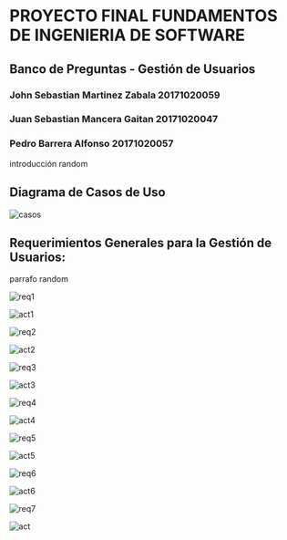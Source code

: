 # PROYECTO FINAL FUNDAMENTOS DE INGENIERIA DE SOFTWARE
## Banco de Preguntas - Gestión de Usuarios

### John Sebastian Martinez Zabala 20171020059
### Juan Sebastian Mancera Gaitan 20171020047
### Pedro Barrera Alfonso 20171020057

introducción random



## Diagrama de Casos de Uso
![casos](https://github.com/jsmzdf/FISF/blob/master/Diagrama%20Casos%20Uso/casos.PNG)

## Requerimientos Generales para la Gestión de Usuarios:

parrafo random 

![req1](https://github.com/jsmzdf/FISF/blob/master/Requerimientos/Req1.PNG)

![act1](https://github.com/jsmzdf/FISF/blob/master/Diagramas%20de%20Actividades/act1.PNG)

![req2](https://github.com/jsmzdf/FISF/blob/master/Requerimientos/Req2.PNG)

![act2](https://github.com/jsmzdf/FISF/blob/master/Diagramas%20de%20Actividades/act2.PNG)

![req3](https://github.com/jsmzdf/FISF/blob/master/Requerimientos/Req3.PNG)

![act3](https://github.com/jsmzdf/FISF/blob/master/Diagramas%20de%20Actividades/act3.PNG)

![req4](https://github.com/jsmzdf/FISF/blob/master/Requerimientos/Req4.PNG)

![act4](https://github.com/jsmzdf/FISF/blob/master/Diagramas%20de%20Actividades/act4.PNG)

![req5](https://github.com/jsmzdf/FISF/blob/master/Requerimientos/Req5.PNG)

![act5](https://github.com/jsmzdf/FISF/blob/master/Diagramas%20de%20Actividades/act5.PNG)

![req6](https://github.com/jsmzdf/FISF/blob/master/Requerimientos/Req6.PNG)

![act6](https://github.com/jsmzdf/FISF/blob/master/Diagramas%20de%20Actividades/act6.PNG)

![req7](https://github.com/jsmzdf/FISF/blob/master/Requerimientos/Req7.PNG)

![act](https://github.com/jsmzdf/FISF/blob/master/Diagramas%20de%20Actividades/act7.PNG)

